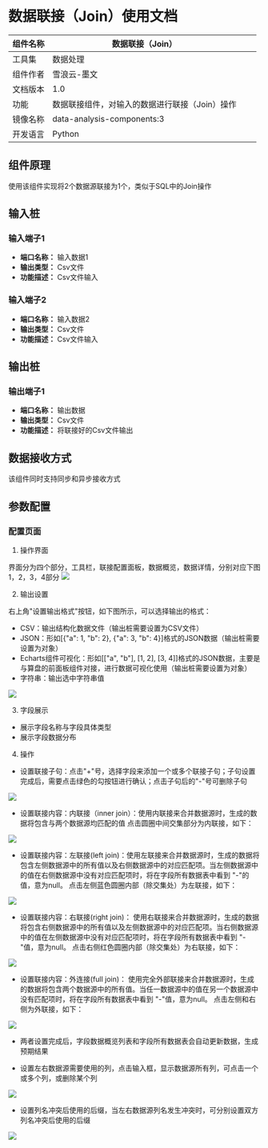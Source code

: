 # 数据联接（Join）使用文档
| 组件名称 | 数据联接（Join） |  |  |
| --- | --- | --- | --- |
| 工具集 | 数据处理 |  |  |
| 组件作者 | 雪浪云-墨文 |  |  |
| 文档版本 | 1.0 |  |  |
| 功能 | 数据联接组件，对输入的数据进行联接（Join）操作 |  |  |
| 镜像名称 | data-analysis-components:3 |  |  |
| 开发语言 | Python |  |  |

## 组件原理
使用该组件实现将2个数据源联接为1个，类似于SQL中的Join操作

## 输入桩

### 输入端子1

- **端口名称：** 输入数据1
- **输出类型：** Csv文件
- **功能描述：** Csv文件输入

### 输入端子2

- **端口名称：** 输入数据2
- **输出类型：** Csv文件
- **功能描述：** Csv文件输入

## 输出桩

### 输出端子1

- **端口名称：** 输出数据
- **输出类型：** Csv文件
- **功能描述：** 将联接好的Csv文件输出

## 数据接收方式

该组件同时支持同步和异步接收方式

## 参数配置

### 配置页面

1. 操作界面

界面分为四个部分，工具栏，联接配置面板，数据概览，数据详情，分别对应下图1，2，3，4部分
![](./img/%E6%95%B0%E6%8D%AE%E8%81%94%E6%8E%A51.png)

2. 输出设置

右上角"设置输出格式"按钮，如下图所示，可以选择输出的格式：
- CSV：输出结构化数据文件（输出桩需要设置为CSV文件）
- JSON：形如[{"a": 1, "b": 2}, {"a": 3, "b": 4}]格式的JSON数据（输出桩需要设置为对象）
- Echarts组件可视化：形如[["a", "b"], [1, 2], [3, 4]]格式的JSON数据，主要是与算盘的前面板组件对接，进行数据可视化使用（输出桩需要设置为对象）
- 字符串：输出选中字符串值

![](./img/%E6%95%B0%E6%8D%AE%E8%81%94%E6%8E%A52.png)

3. 字段展示

- 展示字段名称与字段具体类型
- 展示字段数据分布

4. 操作

- 设置联接子句：点击"+"号，选择字段来添加一个或多个联接子句；子句设置完成后，需要点击绿色的勾按钮进行确认；点击子句后的"-"号可删除子句

![](./img/%E6%95%B0%E6%8D%AE%E8%81%94%E6%8E%A53.png)

- 设置联接内容：内联接（inner join）：使用内联接来合并数据源时，生成的数据将包含与两个数据源均匹配的值
点击圆圈中间交集部分为内联接，如下：

![](./img/%E6%95%B0%E6%8D%AE%E8%81%94%E6%8E%A54.png)

- 设置联接内容：左联接(left join)：使用左联接来合并数据源时，生成的数据将包含左侧数据源中的所有值以及右侧数据源中的对应匹配项。当左侧数据源中的值在右侧数据源中没有对应匹配项时，将在字段所有数据表中看到 "-"的值，意为null。
点击左侧蓝色圆圈内部（除交集处）为左联接，如下：

![](./img/%E6%95%B0%E6%8D%AE%E8%81%94%E6%8E%A55.png)

- 设置联接内容：右联接(right join)： 使用右联接来合并数据源时，生成的数据将包含右侧数据源中的所有值以及左侧数据源中的对应匹配项。当右侧数据源中的值在左侧数据源中没有对应匹配项时，将在字段所有数据表中看到 "-"值，意为null。
点击右侧红色圆圈内部（除交集处）为右联接，如下：

![](./img/%E6%95%B0%E6%8D%AE%E8%81%94%E6%8E%A56.png)

- 设置联接内容：外连接(full join)： 使用完全外部联接来合并数据源时，生成的数据将包含两个数据源中的所有值。当任一数据源中的值在另一个数据源中没有匹配项时，将在字段所有数据表中看到 "-"值，意为null。
点击左侧和右侧为外联接，如下：

![](./img/%E6%95%B0%E6%8D%AE%E8%81%94%E6%8E%A57.png)

- 两者设置完成后，字段数据概览列表和字段所有数据表会自动更新数据，生成预期结果

- 设置左右数据源需要使用的列，点击输入框，显示数据源所有列，可点击一个或多个列，或删除某个列

![](./img/%E6%95%B0%E6%8D%AE%E8%81%94%E6%8E%A58.png)

- 设置列名冲突后使用的后缀，当左右数据源列名发生冲突时，可分别设置双方列名冲突后使用的后缀

![](./img/%E6%95%B0%E6%8D%AE%E8%81%94%E6%8E%A59.png)
